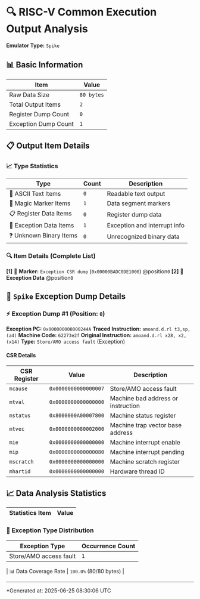# 🔍 RISC-V Common Execution Output Analysis

**Emulator Type:** `Spike`

## 📊 Basic Information

| Item | Value |
|------|-------|
| Raw Data Size | `80 bytes` |
| Total Output Items | `2` |
| Register Dump Count | `0` |
| Exception Dump Count | `1` |

## 📋 Output Item Details

### 📈 Type Statistics

| Type | Count | Description |
|------|-------|-------------|
| 📝 ASCII Text Items | `0` | Readable text output |
| 🔻 Magic Marker Items | `1` | Data segment markers |
| 📋 Register Data Items | `0` | Register dump data |
| 🚨 Exception Data Items | `1` | Exception and interrupt info |
| ❓ Unknown Binary Items | `0` | Unrecognized binary data |

### 🔍 Item Details (Complete List)

**[1]** 🔻 **Marker:** `Exception CSR dump` (`0x00000BADC0DE1000`) @position`0`
**[2]** 🚨 **Exception Data** @position`0`

## 🚨 `Spike` Exception Dump Details

### ⚡ Exception Dump #1 (Position: `0`)

**Exception PC:** `0x000000008000244A`
**Traced Instruction:** `amoand.d.rl t3,sp,(a4)`
**Machine Code:** `62273e2f`
**Original Instruction:** `amoand.d.rl x28, x2, (x14)`
**Type:** `Store/AMO access fault` (Exception)

#### CSR Details

| CSR Register | Value | Description |
|--------------|-------|-------------|
| `mcause` | `0x0000000000000007` | Store/AMO access fault |
| `mtval` | `0x0000000000000000` | Machine bad address or instruction |
| `mstatus` | `0x8000000A00007800` | Machine status register |
| `mtvec` | `0x0000000080002000` | Machine trap vector base address |
| `mie` | `0x0000000000000000` | Machine interrupt enable |
| `mip` | `0x0000000000000080` | Machine interrupt pending |
| `mscratch` | `0x0000000000000000` | Machine scratch register |
| `mhartid` | `0x0000000000000000` | Hardware thread ID |

## 📈 Data Analysis Statistics

| Statistics Item | Value |
|-----------------|-------|

### 🚨 Exception Type Distribution

| Exception Type | Occurrence Count |
|----------------|------------------|
| Store/AMO access fault | `1` |

| 📊 Data Coverage Rate | `100.0%` (80/80 bytes) |

---
*Generated at: 2025-06-25 08:30:06 UTC
